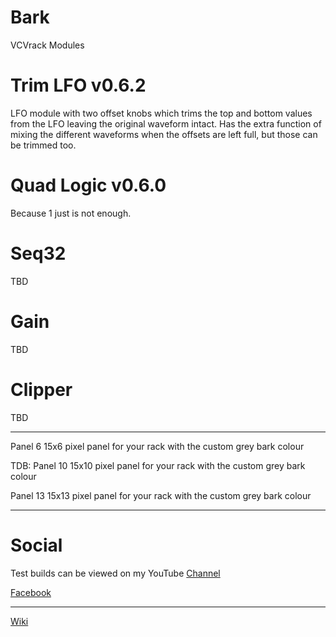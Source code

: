 # Bark
VCVrack Modules


# Trim LFO v0.6.2
LFO module with two offset knobs which trims the top and bottom values from the LFO leaving the original waveform intact. Has the extra function of mixing the different waveforms when the offsets are left full, but those can be trimmed too. 

# Quad Logic v0.6.0
Because 1 just is not enough.

# Seq32
TBD

# Gain
TBD

# Clipper
TBD

---------
Panel 6
15x6 pixel panel for your rack with the custom grey bark colour

TDB:
Panel 10
15x10 pixel panel for your rack with the custom grey bark colour

Panel 13
15x13 pixel panel for your rack with the custom grey bark colour

---------
# Social
Test builds can be viewed on my YouTube [Channel](https://www.youtube.com/channel/UCgXuIsOMqlTLbuXRaUjBWuA/featured?view_as=subscriber)

[Facebook](https://www.facebook.com/phil.golden.5070)



--------
[Wiki](https://github.com/Coirt/Bark/wiki)
